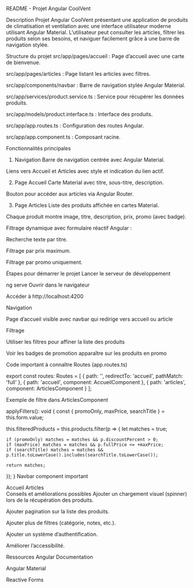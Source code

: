 README - Projet Angular CoolVent

Description
Projet Angular CoolVent présentant une application de produits de climatisation et ventilation avec une interface utilisateur moderne utilisant Angular Material.
L’utilisateur peut consulter les articles, filtrer les produits selon ses besoins, et naviguer facilement grâce à une barre de navigation stylée.

Structure du projet
src/app/pages/accueil : Page d’accueil avec une carte de bienvenue.

src/app/pages/articles : Page listant les articles avec filtres.

src/app/components/navbar : Barre de navigation stylée Angular Material.

src/app/services/product.service.ts : Service pour récupérer les données produits.

src/app/models/product.interface.ts : Interface des produits.

src/app/app.routes.ts : Configuration des routes Angular.

src/app/app.component.ts : Composant racine.

Fonctionnalités principales

1. Navigation
   Barre de navigation centrée avec Angular Material.

Liens vers Accueil et Articles avec style et indication du lien actif.

2. Page Accueil
   Carte Material avec titre, sous-titre, description.

Bouton pour accéder aux articles via Angular Router.

3. Page Articles
   Liste des produits affichée en cartes Material.

Chaque produit montre image, titre, description, prix, promo (avec badge).

Filtrage dynamique avec formulaire réactif Angular :

Recherche texte par titre.

Filtrage par prix maximum.

Filtrage par promo uniquement.

Étapes pour démarrer le projet
Lancer le serveur de développement

ng serve
Ouvrir dans le navigateur

Accéder à http://localhost:4200

Navigation

Page d’accueil visible avec navbar qui redirige vers accueil ou article

Filtrage

Utiliser les filtres pour affiner la liste des produits

Voir les badges de promotion apparaître sur les produits en promo

Code important à connaître
Routes (app.routes.ts)

export const routes: Routes = [
{ path: '', redirectTo: 'accueil', pathMatch: 'full' },
{ path: 'accueil', component: AccueilComponent },
{ path: 'articles', component: ArticlesComponent }
];

Exemple de filtre dans ArticlesComponent

applyFilters(): void {
const { promoOnly, maxPrice, searchTitle } = this.form.value;

this.filteredProducts = this.products.filter(p => {
let matches = true;

    if (promoOnly) matches = matches && p.discountPercent > 0;
    if (maxPrice) matches = matches && p.fullPrice <= +maxPrice;
    if (searchTitle) matches = matches && p.title.toLowerCase().includes(searchTitle.toLowerCase());

    return matches;

});
}
Navbar component important

<mat-toolbar color="primary" class="navbar">

  <div class="navbar-content">
    <a mat-button routerLink="/accueil" routerLinkActive="active-link" [routerLinkActiveOptions]="{ exact: true }">Accueil</a>
    <a mat-button routerLink="/articles" routerLinkActive="active-link">Articles</a>
  </div>
</mat-toolbar>
Conseils et améliorations possibles
Ajouter un chargement visuel (spinner) lors de la récupération des produits.

Ajouter pagination sur la liste des produits.

Ajouter plus de filtres (catégorie, notes, etc.).

Ajouter un système d’authentification.

Améliorer l’accessibilité.

Ressources
Angular Documentation

Angular Material

Reactive Forms
